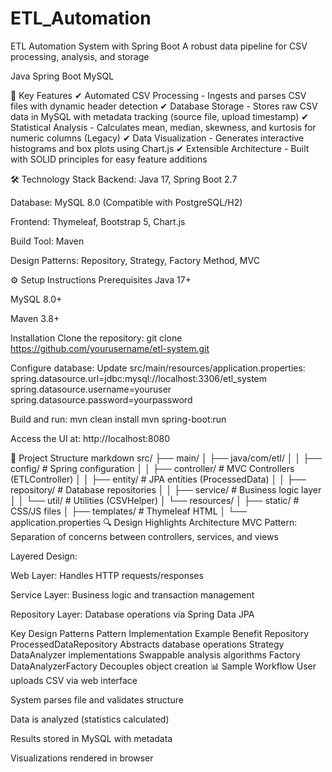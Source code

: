 # ETL_Automation
ETL Automation System with Spring Boot
A robust data pipeline for CSV processing, analysis, and storage

Java
Spring Boot
MySQL

🚀 Key Features
✔ Automated CSV Processing - Ingests and parses CSV files with dynamic header detection
✔ Database Storage - Stores raw CSV data in MySQL with metadata tracking (source file, upload timestamp)
✔ Statistical Analysis - Calculates mean, median, skewness, and kurtosis for numeric columns (Legacy)
✔ Data Visualization - Generates interactive histograms and box plots using Chart.js
✔ Extensible Architecture - Built with SOLID principles for easy feature additions

🛠️ Technology Stack
Backend: Java 17, Spring Boot 2.7

Database: MySQL 8.0 (Compatible with PostgreSQL/H2)

Frontend: Thymeleaf, Bootstrap 5, Chart.js

Build Tool: Maven

Design Patterns: Repository, Strategy, Factory Method, MVC

⚙️ Setup Instructions
Prerequisites
Java 17+

MySQL 8.0+

Maven 3.8+

Installation
Clone the repository:
git clone https://github.com/yourusername/etl-system.git

Configure database:
Update src/main/resources/application.properties:
spring.datasource.url=jdbc:mysql://localhost:3306/etl_system
spring.datasource.username=youruser
spring.datasource.password=yourpassword

Build and run:
mvn clean install
mvn spring-boot:run

Access the UI at:
http://localhost:8080

📂 Project Structure
markdown
src/
├── main/
│   ├── java/com/etl/
│   │   ├── config/       # Spring configuration
│   │   ├── controller/   # MVC Controllers (ETLController)
│   │   ├── entity/       # JPA entities (ProcessedData)
│   │   ├── repository/   # Database repositories
│   │   ├── service/      # Business logic layer
│   │   └── util/         # Utilities (CSVHelper)
│   └── resources/
│       ├── static/       # CSS/JS files
│       ├── templates/    # Thymeleaf HTML
│       └── application.properties
🔍 Design Highlights
Architecture
MVC Pattern: Separation of concerns between controllers, services, and views

Layered Design:

Web Layer: Handles HTTP requests/responses

Service Layer: Business logic and transaction management

Repository Layer: Database operations via Spring Data JPA

Key Design Patterns
Pattern	Implementation Example	Benefit
Repository	ProcessedDataRepository	Abstracts database operations
Strategy	DataAnalyzer implementations	Swappable analysis algorithms
Factory	DataAnalyzerFactory	Decouples object creation
📊 Sample Workflow
User uploads CSV via web interface

System parses file and validates structure

Data is analyzed (statistics calculated)

Results stored in MySQL with metadata

Visualizations rendered in browser
